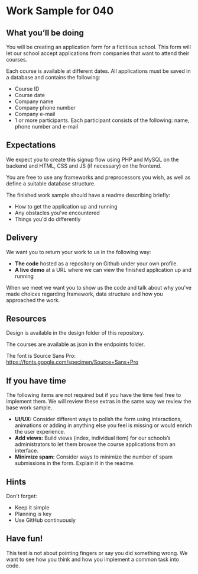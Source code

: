 # Work Sample for 040

## What you’ll be doing
You will be creating an application form for a fictitious school. This form will let our school accept applications from companies that want to attend their courses.

Each course is available at different dates. All applications must be saved in a database and contains the following:

- Course ID
- Course date
- Company name
- Company phone number
- Company e-mail
- 1 or more participants. Each participant consists of the following: name, phone number and e-mail

## Expectations
We expect you to create this signup flow using PHP and MySQL on the backend and HTML, CSS and JS (if necessary) on the frontend.

You are free to use any frameworks and preprocessors you wish, as well as define a suitable database structure.

The finished work sample should have a readme describing briefly:
- How to get the application up and running
- Any obstacles you've encountered
- Things you'd do differently

## Delivery
We want you to return your work to us in the following way:

- **The code** hosted as a repository on Github under your own profile.
- **A live demo** at a URL where we can view the finished application up and running

When we meet we want you to show us the code and talk about why you've made choices regarding framework, data structure and how you approached the work.

## Resources
Design is available in the design folder of this repository.

The courses are available as json in the endpoints folder.

The font is Source Sans Pro: https://fonts.google.com/specimen/Source+Sans+Pro

## If you have time
The following items are not required but if you have the time feel free to implement them. We will review these extras in the same way we review the base work sample.

- **UI/UX:** Consider different ways to polish the form using interactions, animations or adding in anything else you feel is missing or would enrich the user experience.
- **Add views:** Build views (index, individual item) for our schools’s administrators to let them browse the course applications from an interface.
- **Minimize spam:** Consider ways to minimize the number of spam submissions in the form. Explain it in the readme.

## Hints
Don't forget:

- Keep it simple
- Planning is key
- Use GitHub continuously

## Have fun!
This test is not about pointing fingers or say you did something wrong. We want to see how you think and how you implement a common task into code.
